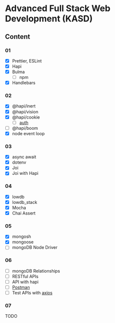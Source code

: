 # Advanced Full Stack Web Development (KASD)

## Content

### 01

- [x] Prettier, ESLint
- [x] Hapi
- [x] Bulma
  - [ ] npm
- [x] Handlebars

### 02

- [x] @hapi/inert
- [x] @hapi/vision
- [x] @hapi/cookie
  - [ ] [auth](https://hapi.dev/tutorials/auth)
- [ ] @hapi/boom
- [x] node event loop

### 03

- [x] async await
- [x] dotenv
- [x] Joi
- [x] Joi with Hapi

### 04

- [x] lowdb
- [x] lowdb_stack
- [x] Mocha
- [x] Chai Assert

### 05

- [x] mongosh
- [x] mongoose
- [ ] mongoDB Node Driver

### 06

- [ ] mongoDB Relationships
- [ ] RESTful APIs
- [ ] API with hapi
- [ ] [Postman](https://www.postman.com/)
- [ ] Test APIs with [axios](https://axios-http.com/docs/)

### 07

TODO